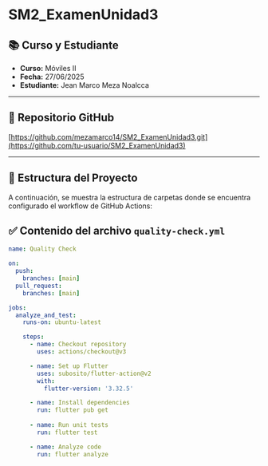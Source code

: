 # SM2_ExamenUnidad3

## 📚 Curso y Estudiante

- **Curso:** Móviles II  
- **Fecha:** 27/06/2025
- **Estudiante:** Jean Marco Meza Noalcca

---

## 🔗 Repositorio GitHub

[https://github.com/mezamarco14/SM2_ExamenUnidad3.git](https://github.com/tu-usuario/SM2_ExamenUnidad3)

---

## 📁 Estructura del Proyecto

A continuación, se muestra la estructura de carpetas donde se encuentra configurado el workflow de GitHub Actions:

## ✅ Contenido del archivo `quality-check.yml`

```yaml
name: Quality Check

on:
  push:
    branches: [main]
  pull_request:
    branches: [main]

jobs:
  analyze_and_test:
    runs-on: ubuntu-latest

    steps:
      - name: Checkout repository
        uses: actions/checkout@v3

      - name: Set up Flutter
        uses: subosito/flutter-action@v2
        with:
          flutter-version: '3.32.5'

      - name: Install dependencies
        run: flutter pub get
        
      - name: Run unit tests
        run: flutter test

      - name: Analyze code
        run: flutter analyze